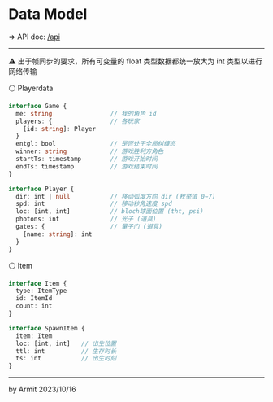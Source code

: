 # Data Model

=> API doc: [/api](/api)

----

⚠ 出于帧同步的要求，所有可变量的 float 类型数据都统一放大为 int 类型以进行网络传输


⚪ Playerdata

```typescript
interface Game {
  me: string                // 我的角色 id
  players: {                // 各玩家
    [id: string]: Player
  }
  entgl: bool               // 是否处于全局纠缠态
  winner: string            // 游戏胜利方角色
  startTs: timestamp        // 游戏开始时间
  endTs: timestamp          // 游戏结束时间
}

interface Player {
  dir: int | null           // 移动弧度方向 dir (枚举值 0~7)
  spd: int                  // 移动秒角速度 spd
  loc: [int, int]           // bloch球面位置 (tht, psi)
  photons: int              // 光子 (道具)
  gates: {                  // 量子门 (道具)
    [name: string]: int
  }
}
```

⚪ Item

```typescript
interface Item {
  type: ItemType
  id: ItemId
  count: int
}

interface SpawnItem {
  item: Item
  loc: [int, int]   // 出生位置
  ttl: int          // 生存时长
  ts: int           // 出生时刻
}
```

----

<p> by Armit <time> 2023/10/16 </time> </p>
